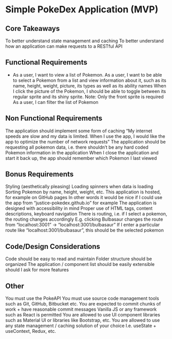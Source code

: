 # Simple PokeDex Application (MVP)

## Core Takeaways

To better understand state management and caching
To better understand how an application can make requests to a RESTful API

## Functional Requirements
- As a user, I want to view a list of Pokemon.
As a user, I want to be able to select a Pokemon from a list and view information about it, such as its name, height, weight, picture, its types as well as its ability names
When I click the picture of the Pokemon, I should be able to toggle between its regular sprite and its shiny sprite.
Note: Only the front sprite is required
As a user, I can filter the list of Pokemon

## Non Functional Requirements
The application should implement some form of caching
  “My internet speeds are slow and my data is limited. When I use the app, I would like the app to optimize the number of network requests”
The application should be requesting all pokemon data, i.e. there shouldn’t be any hard coded Pokemon information in the application
When I close the application and start it back up, the app should remember which Pokemon I last viewed

## Bonus Requirements
Styling (aesthetically pleasing)
Loading spinners when data is loading
Sorting Pokemon by name, height, weight, etc.
This application is hosted, for example on GitHub pages
In other words it would be nice if I could use the app from “justice-pokedex.github.io” for example
The application is designed with accessibility in mind
Proper use of HTML tags, content descriptions, keyboard navigation
There is routing, i.e. if I select a pokemon, the routing changes accordingly
E.g. clicking Bulbasaur changes the route from “localhost:3001” -> “localhost:3001/bulbasaur”
If I enter a particular route like “localhost:3001/bulbasaur”, this should be the selected pokemon

## Code/Design Considerations
Code should be easy to read and maintain
Folder structure should be organized
The application / component list should be easily extensible should I ask for more features

## Other
You must use the PokeAPI
You must use source code management tools such as Git, GitHub, Bitbucket etc.
You are expected to commit chunks of work + have reasonable commit messages
Vanilla JS or any framework such as React is permitted
You are allowed to use UI component libraries such as Material UI or libraries like Bootstrap, etc.
You are allowed to use any state management / caching solution of your choice
I.e. useState + useContext, Redux, etc.

